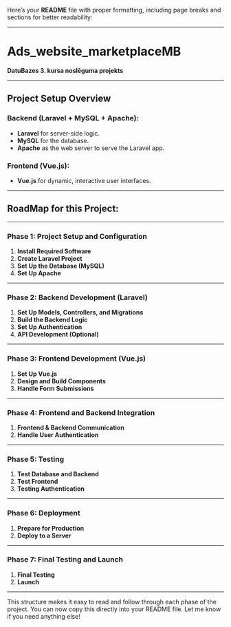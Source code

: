 Here’s your **README** file with proper formatting, including page breaks and sections for better readability:

---

# Ads_website_marketplaceMB
**DatuBazes 3. kursa noslēguma projekts**

---

## Project Setup Overview

### **Backend (Laravel + MySQL + Apache)**:
- **Laravel** for server-side logic.
- **MySQL** for the database.
- **Apache** as the web server to serve the Laravel app.

### **Frontend (Vue.js)**:
- **Vue.js** for dynamic, interactive user interfaces.

---

## RoadMap for this Project:

---

### **Phase 1: Project Setup and Configuration**
1. **Install Required Software**
2. **Create Laravel Project**
3. **Set Up the Database (MySQL)**
4. **Set Up Apache**

---

### **Phase 2: Backend Development (Laravel)**
1. **Set Up Models, Controllers, and Migrations**
2. **Build the Backend Logic**
3. **Set Up Authentication**
4. **API Development (Optional)**

---

### **Phase 3: Frontend Development (Vue.js)**
1. **Set Up Vue.js**
2. **Design and Build Components**
3. **Handle Form Submissions**

---

### **Phase 4: Frontend and Backend Integration**
1. **Frontend & Backend Communication**
2. **Handle User Authentication**

---

### **Phase 5: Testing**
1. **Test Database and Backend**
2. **Test Frontend**
3. **Testing Authentication**

---

### **Phase 6: Deployment**
1. **Prepare for Production**
2. **Deploy to a Server**

---

### **Phase 7: Final Testing and Launch**
1. **Final Testing**
2. **Launch**

---

This structure makes it easy to read and follow through each phase of the project. You can now copy this directly into your README file. Let me know if you need anything else!

